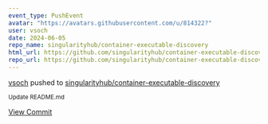 ```yaml
---
event_type: PushEvent
avatar: "https://avatars.githubusercontent.com/u/814322?"
user: vsoch
date: 2024-06-05
repo_name: singularityhub/container-executable-discovery
html_url: https://github.com/singularityhub/container-executable-discovery/commit/765578e71d5ba26b09201adada4da84da1f92f1e
repo_url: https://github.com/singularityhub/container-executable-discovery
---
```


<a href='https://github.com/vsoch' target='_blank'>vsoch</a> pushed to <a href='https://github.com/singularityhub/container-executable-discovery' target='_blank'>singularityhub/container-executable-discovery</a>

<small>Update README.md</small>

<a href='https://github.com/singularityhub/container-executable-discovery/commit/765578e71d5ba26b09201adada4da84da1f92f1e' target='_blank'>View Commit</a>
